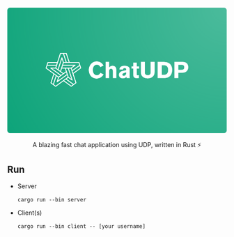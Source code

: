<p align="center">
<img alt="ChatUDP logo" src="logo.png">
</p>

<p align="center">A blazing fast chat application using UDP, written in Rust ⚡</p>

## Run
- Server
  ```
  cargo run --bin server
  ```

- Client(s)
  ```
  cargo run --bin client -- [your username]
  ```

